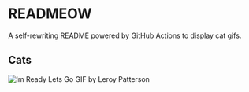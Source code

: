 # READMEOW

A self-rewriting README powered by GitHub Actions to display cat gifs.

## Cats

![Im Ready Lets Go GIF by Leroy Patterson](https://media0.giphy.com/media/v1.Y2lkPTlhY2QwMmRhMGs0dGhsZTUyODR1bnVmMzF2eWVqOXgwMjdoamlpeTk2amJ5dmk1YSZlcD12MV9naWZzX3NlYXJjaCZjdD1n/CjmvTCZf2U3p09Cn0h/200.gif)
